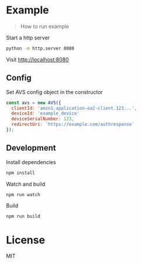 # Example

> How to run example

Start a http server

```bash
python -m http.server 8080
```

Visit [http://localhost:8080](http://localhost:8080)

## Config

Set AVS config object in the constructor

```javascript
const avs = new AVS({
  clientId: 'amzn1.application-oa2-client.123...',
  deviceId: 'example_device'
  deviceSerialNumber: 123,
  redirectUri: `https://example.com/authresponse`
});
```

## Development

Install dependencies

```bash
npm install
```

Watch and build

```bash
npm run watch
```

Build

```bash
npm run build
```

# License

MIT
